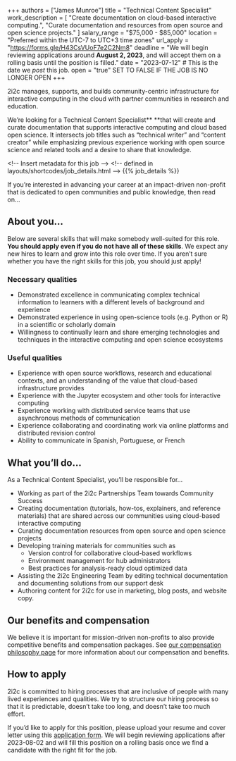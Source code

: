 +++
authors =  ["James Munroe"]
title = "Technical Content Specialist"
work_description = [
"Create documentation on cloud-based interactive computing.",
"Curate documentation and resources from open source and open science projects."
]
salary_range = "$75,000 - $85,000"
location = "Preferred within the UTC-7 to UTC+3 time zones"
url_apply = "https://forms.gle/H43CsVUoF7e2C2Nm8"
deadline = "We will begin reviewing applications around **August 2, 2023**, and will accept them on a rolling basis until the position is filled."
date = "2023-07-12"  # This is the date we _post_ this job.
open = "true"  SET TO FALSE IF THE JOB IS NO LONGER OPEN
+++

2i2c manages, supports, and builds community-centric infrastructure for interactive computing in the cloud with partner communities in research and education.

We’re looking for a Technical Content Specialist** **that will create and curate documentation that supports interactive computing and cloud based open science. It intersects job titles such as “technical writer” and “content creator” while emphasizing previous experience working with open source science and related tools and a desire to share that knowledge.

&lt;!-- Insert metadata for this job -->
&lt;!-- defined in layouts/shortcodes/job_details.html -->
{{% job_details %}}

If you’re interested in advancing your career at an impact-driven non-profit that is dedicated to open communities and public knowledge, then read on…

## About you…
Below are several skills that will make somebody well-suited for this role. **You should apply even if you do not have all of these skills**. We expect any new hires to learn and grow into this role over time. If you aren’t sure whether you have the right skills for this job, you should just apply!

### Necessary qualities
* Demonstrated excellence in communicating complex technical information to learners with a different levels of background and experience
* Demonstrated experience in using open-science tools (e.g. Python or R) in a scientific or scholarly domain
* Willingness to continually learn and share emerging technologies and techniques in the interactive computing and open science ecosystems

### Useful qualities
* Experience with open source workflows, research and educational contexts, and an understanding of the value that cloud-based infrastructure provides
* Experience with the Jupyter ecosystem and other tools for interactive computing
* Experience working with distributed service teams that use asynchronous methods of communication
* Experience collaborating and coordinating work via online platforms and distributed revision control
* Ability to communicate in Spanish, Portuguese, or French

## What you’ll do…

As a Technical Content Specialist, you’ll be responsible for…
* Working as part of the 2i2c Partnerships Team towards Community Success
* Creating documentation (tutorials, how-tos, explainers, and reference materials) that are shared across our communities using cloud-based interactive computing
* Curating documentation resources from open source and open science projects
* Developing training materials for communities such as 
    * Version control for collaborative cloud-based workflows
    * Environment management for hub administrators
    * Best practices for analysis-ready cloud optimized data
* Assisting the 2i2c Engineering Team by editing technical documentation and documenting solutions from our support desk
* Authoring content for 2i2c for use in marketing, blog posts, and website copy.


## Our benefits and compensation
We believe it is important for mission-driven non-profits to also provide competitive benefits and compensation packages. See [our compensation philosophy page](https://2i2c.org/jobs/#our-compensation-philosophy) for more information about our compensation and benefits.

## How to apply

2i2c is committed to hiring processes that are inclusive of people with many lived experiences and qualities. We try to structure our hiring process so that it is predictable, doesn’t take too long, and doesn’t take too much effort.

If you’d like to apply for this position, please upload your resume and cover letter using this [application form](https://forms.gle/H43CsVUoF7e2C2Nm8). We will begin reviewing applications after 2023-08-02 and will fill this position on a rolling basis once we find a candidate with the right fit for the job.
